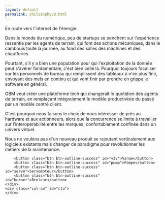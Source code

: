 ```yaml
---
layout: default
permalink: philosophy3D.html
---
```

<div class="row">
    <div class="col" id="info">
      <p class="font-weight-bold">En route vers l'internet de l'énergie</p>
      <p>Dans le monde du numérique, peu de startups se penchent sur l’expérience ressentie par les agents de terrain,
        qui font des actions mécaniques, dans le cambouis toute la journée, au fond des salles des machines et des chaufferies.</p>
      <p>Pourtant, s'il y a bien une population pour qui l'exploitation de la donnée peut s'avérer fondamentale, c'est bien celle là.
        Pourquoi toujours focaliser sur les personnels de bureau qui remplissent des tableaux à n'en plus finir,
        envoyant des mels en continu et qui vont finir par prendre en grippe le software en général.</p>
      <p>OBM veut créer une plateforme tech qui changerait le quotidien des agents de terrain, en remplaçant intégralement
        le modèle productiviste du passé par un modèle centré client.</p>
      <p>C'est pourquoi nous faisons le choix de nous intéresser de près au hardware et aux actionneurs, alors que la concurrence
         se limite à travailler sur l'interopérabilité entre les marques, confortablement confinée dans un univers virtuel.</p>
      <p>Nous ne voulons pas d'un nouveau produit se rajoutant verticalement aux logiciels existants mais changer de paradigme pour révolutionner les métiers de la maintenance.</p>

        <button class="btn btn-outline-success" id="v3v">Vanne</button>
        <button class="btn btn-outline-success" id="pump">Pompe</button>
        <button class="btn btn-outline-success" id="servo">Servomoteur</button>
        <button class="btn btn-outline-success" id="burner">Bruleur</button>
    </div>
    <div class="col-sm" id="cta">
    </div>
</div>
<div id=choice></div>

<script type="module">

import * as THREE from './lib/three.module.js';
import { OrbitControls } from './lib/controls/OrbitControls.js';
import { ColladaLoader } from './lib/loaders/ColladaLoader.js';
let container, info;
let camera, scene, renderer, hvac;

init("V3V");
$("#choice").attr("value","V3V");
animate();

$("#v3v").click(function(){
  $("#choice").attr("value","V3V");
  init("V3V");
});

$("#pump").click(function(){
  $("#choice").attr("value","pompes");
  init("pompes");
});

$("#servo").click(function(){
  $("#choice").attr("value","servo");
  init("servo");
});

$("#burner").click(function(){
  $("#choice").attr("value","bruleur");
  init("bruleur");
});

function init(element) {
    document.getElementById( 'cta' ).innerHTML = "";
    container = document.getElementById( 'cta' );
    info = document.getElementById( 'info' );

    container.width = $(info).width();
    container.height = $(info).height();

    camera = new THREE.PerspectiveCamera( 15, container.width / container.height, 0.1, 50 );
    camera.position.set( 10, 10, 20 );
    camera.lookAt( 0, 0, 0 );

    scene = new THREE.Scene();
    scene.background = new THREE.Color( 0xffffff );
    //grid helper
    /*
    const size = 10;
    const divisions = 10;
    const gridHelper = new THREE.GridHelper( size, divisions );
    scene.add( gridHelper );
    */

    // loading the collada file produced with sketchup
    const loadingManager = new THREE.LoadingManager( function () {
        scene.add( hvac );
    } );
    const loader = new ColladaLoader( loadingManager );
    loader.load( '/collada/'+element+'.dae', function ( collada ) {
        hvac = collada.scene;
    } );

    const ambientLight = new THREE.AmbientLight( 0xffffff, 0.4 );
    scene.add( ambientLight );
    const directionalLight = new THREE.DirectionalLight( 0xffffff, 0.8 );
    directionalLight.position.set( 1, 1, 0 ).normalize();
    scene.add( directionalLight );

    renderer = new THREE.WebGLRenderer( { antialias: true } );
    renderer.setPixelRatio( window.devicePixelRatio );
    renderer.setSize( container.width, container.height);
    renderer.localClippingEnabled = true;

    const controls = new OrbitControls( camera, renderer.domElement );
    controls.addEventListener( 'change', render ); // use only if there is no animation loop
    controls.enablePan = false;

    container.appendChild( renderer.domElement );

    //window.addEventListener( 'resize', onWindowResize );

}

function onWindowResize() {
    info = $("#choice").attr("value");
    init(info);

}

function animate() {

    requestAnimationFrame( animate );
    render();

}

function render() {
    renderer.render( scene, camera );

}

</script>

